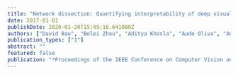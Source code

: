 ```yaml
---
title: "Network dissection: Quantifying interpretability of deep visual representations"
date: 2017-01-01
publishDate: 2020-01-20T15:49:16.641080Z
authors: ["David Bau", "Bolei Zhou", "Aditya Khosla", "Aude Oliva", "Antonio Torralba"]
publication_types: ["1"]
abstract: ""
featured: false
publication: "*Proceedings of the IEEE Conference on Computer Vision and Pattern Recognition*"
---
```


